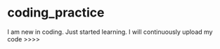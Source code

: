 # coding_practice
I am new in coding. Just started learning. I will continuously upload my code  >>>>
